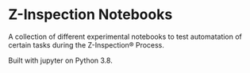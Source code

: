# Z-Inspection Notebooks
A collection of different experimental notebooks to test automatation of certain tasks during the Z-Inspection® Process.

Built with jupyter on Python 3.8.
